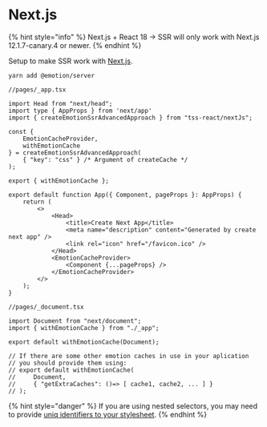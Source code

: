 # Next.js

{% hint style="info" %}
Next.js + React 18 -> SSR will only work with Next.js 12.1.7-canary.4 or newer.
{% endhint %}

Setup to make SSR work with [Next.js](https://nextjs.org).

```
yarn add @emotion/server
```

```tsx
//pages/_app.tsx

import Head from "next/head";
import type { AppProps } from 'next/app'
import { createEmotionSsrAdvancedApproach } from "tss-react/nextJs";

const { 
    EmotionCacheProvider, 
    withEmotionCache 
} = createEmotionSsrAdvancedApproach(
    { "key": "css" } /* Argument of createCache */
);

export { withEmotionCache };

export default function App({ Component, pageProps }: AppProps) {
    return (
        <>
            <Head>
                <title>Create Next App</title>
                <meta name="description" content="Generated by create next app" />
                <link rel="icon" href="/favicon.ico" />
            </Head>
            <EmotionCacheProvider>
                <Component {...pageProps} />
            </EmotionCacheProvider>
        </>
    );
}
```

```tsx
//pages/_document.tsx

import Document from "next/document";
import { withEmotionCache } from "./_app";

export default withEmotionCache(Document);

// If there are some other emotion caches in use in your aplication
// you should provide them using:
// export default withEmotionCache(
//     Document, 
//     { "getExtraCaches": ()=> [ cache1, cache2, ... ] }
// ); 
```

{% hint style="danger" %}
If you are using nested selectors, you may need to provide [uniq identifiers to your stylesheet](../nested-selectors.md#ssr).
{% endhint %}

